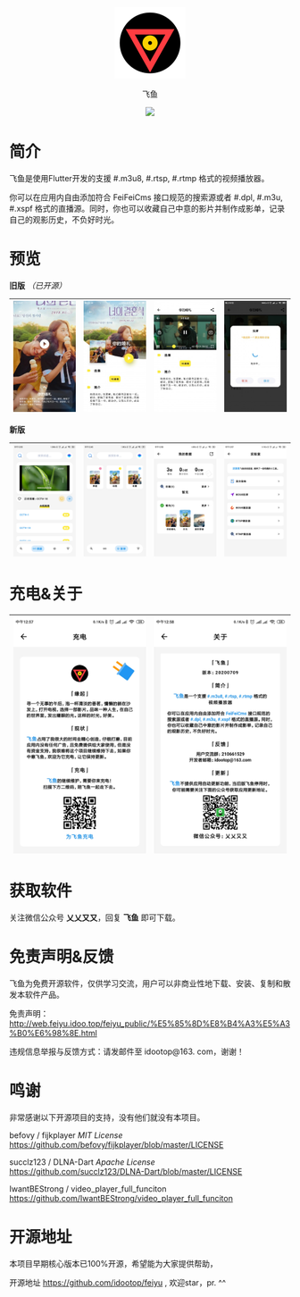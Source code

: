 
<p align="center">
<img width="128" src="screenshots/logo.png" >
</p>
<p align="center">
飞鱼
<p>
<p align="center">
<img src="https://forthebadge.com/images/badges/built-with-love.svg">
<p>

# 简介 

飞鱼是使用Flutter开发的支援 #.m3u8, #.rtsp, #.rtmp 格式的视频播放器。

你可以在应用内自由添加符合 FeiFeiCms 接口规范的搜索源或者 #.dpl, #.m3u, #.xspf 格式的直播源。同时，你也可以收藏自己中意的影片并制作成影单，记录自己的观影历史，不负好时光。

# 预览

**旧版** *（已开源）*

| ![](screenshots/1.jpg)  |  ![](screenshots/2.jpg)  |  ![](screenshots/3.jpg) |  ![](screenshots/4.jpg)  |
| :------------: | :------------: | :------------: | :------------: |

**新版**

| ![](screenshots/5.jpg)  |  ![](screenshots/6.jpg)  |  ![](screenshots/7.jpg) |  ![](screenshots/8.jpg)  |
| :------------: | :------------: | :------------: | :------------: |

# 充电&关于
|  ![](screenshots/10.jpg) |  ![](screenshots/9.jpg)  |
| :------------: | :------------: | 

# 获取软件

关注微信公众号 **乂乂又又**，回复 **飞鱼** 即可下载。

# 免责声明&反馈

飞鱼为免费开源软件，仅供学习交流，用户可以非商业性地下载、安装、复制和散发本软件产品。

免责声明： http://web.feiyu.idoo.top/feiyu_public/%E5%85%8D%E8%B4%A3%E5%A3%B0%E6%98%8E.html 

违规信息举报与反馈方式：请发邮件至 idootop@163. com，谢谢！


# 鸣谢


非常感谢以下开源项目的支持，没有他们就没有本项目。

befovy / fijkplayer  *MIT License* 
https://github.com/befovy/fijkplayer/blob/master/LICENSE

succlz123 / DLNA-Dart *Apache License*
https://github.com/succlz123/DLNA-Dart/blob/master/LICENSE


IwantBEStrong / video_player_full_funciton 
https://github.com/IwantBEStrong/video_player_full_funciton


# 开源地址

本项目早期核心版本已100%开源，希望能为大家提供帮助，

开源地址 https://github.com/idootop/feiyu , 欢迎star，pr.  ^^